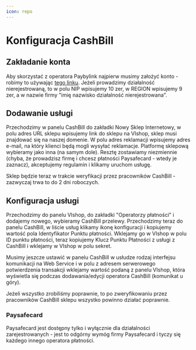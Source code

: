 ```yaml
---
icon: repo
---
```

# Konfiguracja CashBill
## Zakładanie konta
Aby skorzystać z operatora Paybylink najpierw musimy założyć konto - robimy to używając <a href=https://panel.cashbill.pl/aff/ivsystems rel="nofollow">tego linku</a>.
Jeżeli prowadzimy działalność nierejestrowaną, to w polu NIP wpisujemy 10 zer, w REGION wpisujemy 9 zer, a w nazwie firmy
"imię nazwisko działalność nierejestrowana".

## Dodawanie usługi
Przechodzimy w panelu CashBill do zakładki Nowy Sklep Internetowy, w polu adres URL sklepu wpisujemy link do sklepu na VIshop, 
sklep musi znajdować się na naszej domenie. W polu adres reklamacji wpisujemy adres e-mail, na który klienci będą mogli
wysyłać reklamacje. Platformę sklepową wybieramy jako inna (na samym dole). Resztę zostawiamy niezmiennie (chyba, że prowadzisz firmę
i chcesz płatności Paysafecard - wtedy je zaznacz), akceptujemy regulamin i klikamy uruchom usługę.

Sklep będzie teraz w trakcie weryfikacji przez pracowników CashBill - zazwyczaj trwa to do 2 dni roboczych.

## Konfiguracja usługi
Przechodzimy do panelu VIshop, do zakładki "Operatorzy płatności" i dodajemy nowego, wybieramy CashBill przelewy. Przechodzimy
teraz do panelu CashBill, w liście usług klikamy ikonę konfiguracji i kopiujemy wartość pola Identyfikator Punktu płatności.
Wklejamy go w VIshop w polu ID punktu płatności, teraz kopiujemy Klucz Punktu Płatności z usługi z CashBill i wklejamy w
VIshop w polu sekret.

Musimy jeszcze ustawić w panelu CashBill w usłudze rodzaj interfejsu komunikacji na Web Service i w polu z adresem serwerowego
potwierdzenia transakcji wklejamy wartość podaną z panelu VIshop, która wyświetla się podczas dodawania/edycji operatora CashBill 
(komunikat u góry).


Jeżeli wszystko zrobiliśmy poprawnie, to po zweryfikowaniu przez pracowników CashBill sklepu wszystko powinno działać poprawnie.

### Paysafecard
Paysafecard jest dostępny tylko i wyłącznie dla działalności zarejestrowanych - jest to odgórny wymóg firmy Paysafecard i tyczy się
każdego innego operatora płatności.
